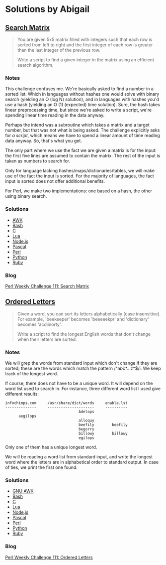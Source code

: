 # Solutions by Abigail
## [Search Matrix](https://perlweeklychallenge.org/blog/perl-weekly-challenge-111/#TASK1)

> You are given 5x5 matrix filled with integers such that each row is
> sorted from left to right and the first integer of each row is greater
> than the last integer of the previous row.
>
> Write a script to find a given integer in the matrix using an
> efficient search algorithm.

### Notes
This challenge confuses me. We're basically asked to find a number
in a sorted list. Which in languages without hashes one would solve
with binary search (yielding an O (log N) solution), and in languages
with hashes you'd use a hash (yielding an O (1) (expected) time solution).
Sure, the hash takes linear preprocessing time, but since we're asked
to write a script, we're spending linear time reading in the data
anyway.

Perhaps the intend was a subroutine which takes a matrix and a target
number, but that was not what is being asked. The challenge explicitly
asks for *a script*, which means we have to spend a linear amount of 
time reading data anyway. So, that's what you get.

The only part where we use the fact we are given a matrix is for the
input: the first five lines are assumed to contain the matrix. The
rest of the input is taken as numbers to search for.

Only for language lacking hashes/maps/dictionaries/tables, we will
make use of the fact the input is sorted. For the majority of
languages, the fact input is sorted does not offer additional benefits.

For Perl, we make two implementations: one based on a hash, the
other using binary search.

### Solutions
* [AWK](awk/ch-1.awk)
* [Bash](bash/ch-1.sh)
* [C](c/ch-1.c)
* [Lua](lua/ch-1.lua)
* [Node.js](node/ch-1.js)
* [Pascal](pascal/ch-1.p)
* [Perl](perl/ch-1.pl)
* [Python](python/ch-1.py)
* [Ruby](ruby/ch-1.rb)

### Blog
[Perl Weekly Challenge 111: Search Matrix](https://abigail.github.io/HTML/Perl-Weekly-Challenge/week-111-1.html)

## [Ordered Letters](https://perlweeklychallenge.org/blog/perl-weekly-challenge-111/#TASK2)

> Given a word, you can sort its letters alphabetically (case insensitive).
> For example, 'beekeeper' becomes 'beeeeekpr' and 'dictionary' becomes
> 'acdiinorty'.
>
> Write a script to find the longest English words that don't change when
> their letters are sorted.

### Notes
We will grep the words from standard input which don't change
if they are sorted; these are the words which match the pattern
/^a*b*c*...z*$/i. We keep track of the longest word.

If course, there does not have to be a unique word. It will depend
on the word list used to search in. For instance, three different
word list I used give different results:

    infochimps.com     /usr/share/dict/words     enable.lst
    --------------     ---------------------     ----------
                                     Adelops
          aegilops
                                     alloquy
                                     beefily        beefily
                                     begorry
                                     billowy        billowy
                                     egilops

Only one of them has a unique longest word.

We will be reading a word list from standard input, and write
the longest word where the letters are in alphabetical order
to standard output. In case of ties, we print the first one found.


### Solutions
* [GNU AWK](awk/ch-2.gawk)
* [Bash](bash/ch-2.sh)
* [C](c/ch-2.c)
* [Lua](lua/ch-2.lua)
* [Node.js](node/ch-2.js)
* [Pascal](pascal/ch-2.p)
* [Perl](perl/ch-2.pl)
* [Python](python/ch-2.py)
* [Ruby](ruby/ch-2.rb)

### Blog
[Perl Weekly Challenge 111: Ordered Letters](https://abigail.github.io/HTML/Perl-Weekly-Challenge/week-111-2.html)

